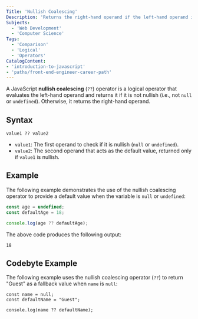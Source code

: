 ```yaml
---
Title: 'Nullish Coalescing'
Description: 'Returns the right-hand operand if the left-hand operand is null or undefined, otherwise, it returns the left-hand operand.'
Subjects:
  - 'Web Development'
  - 'Computer Science'
Tags:
  - 'Comparison'
  - 'Logical'
  - 'Operators'
CatalogContent:
- 'introduction-to-javascript'
- 'paths/front-end-engineer-career-path'
---
```


A JavaScript **nullish coalescing** (`??`) operator is a logical operator that evaluates the left-hand operand and returns it if it is not nullish (i.e., not `null` or `undefined`). Otherwise, it returns the right-hand operand.

## Syntax

```pseudo
value1 ?? value2
```

- `value1`: The first operand to check if it is nullish (`null` or `undefined`).
- `value2`: The second operand that acts as the default value, returned only if `value1` is nullish.

## Example

The following example demonstrates the use of the nullish coalescing operator to provide a default value when the variable is `null` or `undefined`:

```js
const age = undefined;
const defaultAge = 18;

console.log(age ?? defaultAge);
```

The above code produces the following output:

```shell
18
```

## Codebyte Example

The following example uses the nullish coalescing operator (`??`) to return "Guest" as a fallback value when `name` is `null`:

```codebyte/javascript
const name = null;
const defaultName = "Guest";

console.log(name ?? defaultName);
```

